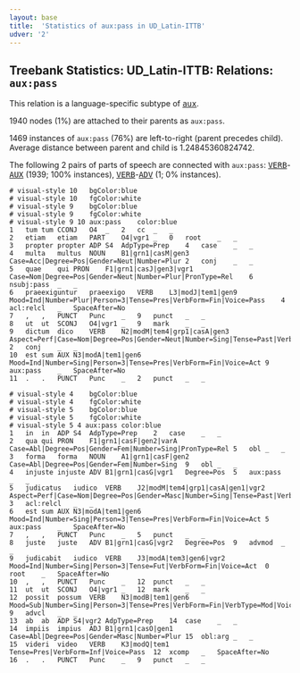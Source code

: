 ```yaml
---
layout: base
title:  'Statistics of aux:pass in UD_Latin-ITTB'
udver: '2'
---
```


## Treebank Statistics: UD_Latin-ITTB: Relations: `aux:pass`

This relation is a language-specific subtype of <tt><a href="la_ittb-dep-aux.html">aux</a></tt>.

1940 nodes (1%) are attached to their parents as `aux:pass`.

1469 instances of `aux:pass` (76%) are left-to-right (parent precedes child).
Average distance between parent and child is 1.24845360824742.

The following 2 pairs of parts of speech are connected with `aux:pass`: <tt><a href="la_ittb-pos-VERB.html">VERB</a></tt>-<tt><a href="la_ittb-pos-AUX.html">AUX</a></tt> (1939; 100% instances), <tt><a href="la_ittb-pos-VERB.html">VERB</a></tt>-<tt><a href="la_ittb-pos-ADV.html">ADV</a></tt> (1; 0% instances).


~~~ conllu
# visual-style 10	bgColor:blue
# visual-style 10	fgColor:white
# visual-style 9	bgColor:blue
# visual-style 9	fgColor:white
# visual-style 9 10 aux:pass	color:blue
1	tum	tum	CCONJ	O4	_	2	cc	_	_
2	etiam	etiam	PART	O4|vgr1	_	0	root	_	_
3	propter	propter	ADP	S4	AdpType=Prep	4	case	_	_
4	multa	multus	NOUN	B1|grn1|casM|gen3	Case=Acc|Degree=Pos|Gender=Neut|Number=Plur	2	conj	_	_
5	quae	qui	PRON	F1|grn1|casJ|gen3|vgr1	Case=Nom|Degree=Pos|Gender=Neut|Number=Plur|PronType=Rel	6	nsubj:pass	_	_
6	praeexiguntur	praeexigo	VERB	L3|modJ|tem1|gen9	Mood=Ind|Number=Plur|Person=3|Tense=Pres|VerbForm=Fin|Voice=Pass	4	acl:relcl	_	SpaceAfter=No
7	,	,	PUNCT	Punc	_	9	punct	_	_
8	ut	ut	SCONJ	O4|vgr1	_	9	mark	_	_
9	dictum	dico	VERB	N2|modM|tem4|grp1|casA|gen3	Aspect=Perf|Case=Nom|Degree=Pos|Gender=Neut|Number=Sing|Tense=Past|VerbForm=Part|Voice=Pass	2	conj	_	_
10	est	sum	AUX	N3|modA|tem1|gen6	Mood=Ind|Number=Sing|Person=3|Tense=Pres|VerbForm=Fin|Voice=Act	9	aux:pass	_	SpaceAfter=No
11	.	.	PUNCT	Punc	_	2	punct	_	_

~~~


~~~ conllu
# visual-style 4	bgColor:blue
# visual-style 4	fgColor:white
# visual-style 5	bgColor:blue
# visual-style 5	fgColor:white
# visual-style 5 4 aux:pass	color:blue
1	in	in	ADP	S4	AdpType=Prep	2	case	_	_
2	qua	qui	PRON	F1|grn1|casF|gen2|varA	Case=Abl|Degree=Pos|Gender=Fem|Number=Sing|PronType=Rel	5	obl	_	_
3	forma	forma	NOUN	A1|grn1|casF|gen2	Case=Abl|Degree=Pos|Gender=Fem|Number=Sing	9	obl	_	_
4	injuste	injuste	ADV	B1|grn1|casG|vgr1	Degree=Pos	5	aux:pass	_	_
5	judicatus	iudico	VERB	J2|modM|tem4|grp1|casA|gen1|vgr2	Aspect=Perf|Case=Nom|Degree=Pos|Gender=Masc|Number=Sing|Tense=Past|VerbForm=Part|Voice=Pass	3	acl:relcl	_	_
6	est	sum	AUX	N3|modA|tem1|gen6	Mood=Ind|Number=Sing|Person=3|Tense=Pres|VerbForm=Fin|Voice=Act	5	aux:pass	_	SpaceAfter=No
7	,	,	PUNCT	Punc	_	5	punct	_	_
8	juste	juste	ADV	B1|grn1|casG|vgr2	Degree=Pos	9	advmod	_	_
9	judicabit	iudico	VERB	J3|modA|tem3|gen6|vgr2	Mood=Ind|Number=Sing|Person=3|Tense=Fut|VerbForm=Fin|Voice=Act	0	root	_	SpaceAfter=No
10	,	,	PUNCT	Punc	_	12	punct	_	_
11	ut	ut	SCONJ	O4|vgr1	_	12	mark	_	_
12	possit	possum	VERB	N3|modB|tem1|gen6	Mood=Sub|Number=Sing|Person=3|Tense=Pres|VerbForm=Fin|VerbType=Mod|Voice=Act	9	advcl	_	_
13	ab	ab	ADP	S4|vgr2	AdpType=Prep	14	case	_	_
14	impiis	impius	ADJ	B1|grn1|casO|gen1	Case=Abl|Degree=Pos|Gender=Masc|Number=Plur	15	obl:arg	_	_
15	videri	video	VERB	K3|modQ|tem1	Tense=Pres|VerbForm=Inf|Voice=Pass	12	xcomp	_	SpaceAfter=No
16	.	.	PUNCT	Punc	_	9	punct	_	_

~~~


